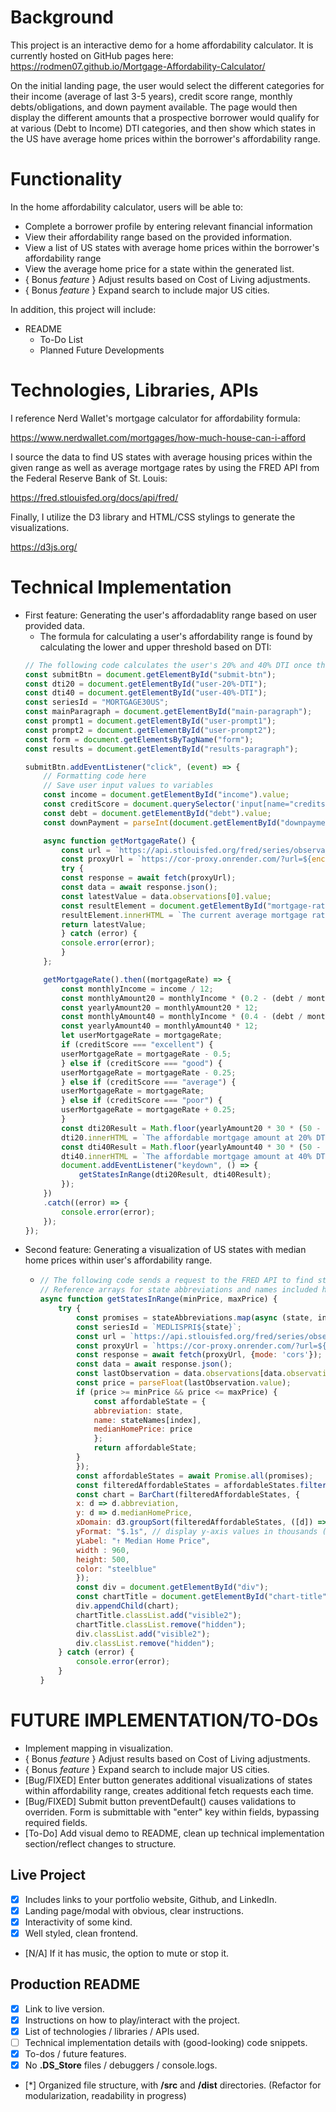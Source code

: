 Background 
==========

This project is an interactive demo for a home affordability calculator.
It is currently hosted on GitHub pages here: https://rodmen07.github.io/Mortgage-Affordability-Calculator/

On the initial landing page, the user would select the different categories for their income (average of last 3-5 years), credit score range, monthly debts/obligations, and down payment available. The page would then display the different amounts that a prospective borrower would qualify for at various (Debt to Income) DTI categories, and then show which states in the US have average home prices within the borrower's affordability range.

**Functionality**
========================

In the home affordability calculator, users will be able to:

-   Complete a borrower profile by entering relevant financial information
-   View their affordability range based on the provided information.
-   View a list of US states with average home prices within the borrower's affordability range
-   View the average home price for a state within the generated list.
-   { Bonus *feature* } Adjust results based on Cost of Living adjustments.
-   { Bonus *feature* } Expand search to include major US cities.

In addition, this project will include:

-   README
    -   To-Do List
    -   Planned Future Developments

**Technologies, Libraries, APIs**
=================================

I reference Nerd Wallet's mortgage calculator for affordability formula:

[](https://www.nerdwallet.com/mortgages/how-much-house-can-i-afford)<https://www.nerdwallet.com/mortgages/how-much-house-can-i-afford>

I source the data to find US states with average housing prices within the given range as well as average mortgage rates by using the FRED API from the Federal Reserve Bank of St. Louis:

[](https://fred.stlouisfed.org/docs/api/fred/)<https://fred.stlouisfed.org/docs/api/fred/>

Finally, I utilize the D3 library and HTML/CSS stylings to generate the visualizations.

[](https://d3js.org/)<https://d3js.org/>

**Technical Implementation**
==============
-   First feature: Generating the user's affordadablity range based on user provided data.
    -   The formula for calculating a user's affordability range is found by calculating the lower and upper threshold based on DTI:
    ```js
    // The following code calculates the user's 20% and 40% DTI once the user submits the form data.
    const submitBtn = document.getElementById("submit-btn");
    const dti20 = document.getElementById("user-20%-DTI");
    const dti40 = document.getElementById("user-40%-DTI");
    const seriesId = "MORTGAGE30US";
    const mainParagraph = document.getElementById("main-paragraph");
    const prompt1 = document.getElementById("user-prompt1");
    const prompt2 = document.getElementById("user-prompt2");
    const form = document.getElementsByTagName("form");
    const results = document.getElementById("results-paragraph");

    submitBtn.addEventListener("click", (event) => {
        // Formatting code here
        // Save user input values to variables
        const income = document.getElementById("income").value;
        const creditScore = document.querySelector('input[name="creditscore"]:checked').value;
        const debt = document.getElementById("debt").value;
        const downPayment = parseInt(document.getElementById("downpayment").value);

        async function getMortgageRate() {
            const url = `https://api.stlouisfed.org/fred/series/observations?series_id=${seriesId}&api_key=cc485c86412c9dee7cd0370084ce6c59&file_type=json`;
            const proxyUrl = `https://cor-proxy.onrender.com/?url=${encodeURIComponent(url)}`;
            try {
            const response = await fetch(proxyUrl);
            const data = await response.json();
            const latestValue = data.observations[0].value;
            const resultElement = document.getElementById("mortgage-rate");
            resultElement.innerHTML = `The current average mortgage rate is ${latestValue}%`;
            return latestValue;
            } catch (error) {
            console.error(error);
            }
        };

        getMortgageRate().then((mortgageRate) => {
            const monthlyIncome = income / 12;
            const monthlyAmount20 = monthlyIncome * (0.2 - (debt / monthlyIncome));
            const yearlyAmount20 = monthlyAmount20 * 12;
            const monthlyAmount40 = monthlyIncome * (0.4 - (debt / monthlyIncome));
            const yearlyAmount40 = monthlyAmount40 * 12;
            let userMortgageRate = mortgageRate;
            if (creditScore === "excellent") {
            userMortgageRate = mortgageRate - 0.5;
            } else if (creditScore === "good") {
            userMortgageRate = mortgageRate - 0.25;
            } else if (creditScore === "average") {
            userMortgageRate = mortgageRate;
            } else if (creditScore === "poor") {
            userMortgageRate = mortgageRate + 0.25;
            }
            const dti20Result = Math.floor(yearlyAmount20 * 30 * (50 - userMortgageRate) / 100) + downPayment;
            dti20.innerHTML = `The affordable mortgage amount at 20% DTI at rate of ${userMortgageRate}% is <br> $${dti20Result}.00`;
            const dti40Result = Math.floor(yearlyAmount40 * 30 * (50 - userMortgageRate) / 100) + downPayment;
            dti40.innerHTML = `The affordable mortgage amount at 40% DTI at rate of ${userMortgageRate}% is <br> $${dti40Result}.00`;
            document.addEventListener("keydown", () => {
                getStatesInRange(dti20Result, dti40Result);
            });
        })
        .catch((error) => {
            console.error(error);
        });
    });
    ```
-   Second feature: Generating a visualization of US states with median home prices within user's affordability range.
    -   ```js
        // The following code sends a request to the FRED API to find states with median home prices within the user's affordable mortgage range.
        // Reference arrays for state abbreviations and names included here.
        async function getStatesInRange(minPrice, maxPrice) {
            try {
                const promises = stateAbbreviations.map(async (state, index) => {
                const seriesId = `MEDLISPRI${state}`;
                const url = `https://api.stlouisfed.org/fred/series/observations?series_id=${seriesId}&api_key=cc485c86412c9dee7cd0370084ce6c59&file_type=json`;
                const proxyUrl = `https://cor-proxy.onrender.com/?url=${encodeURIComponent(url)}`;
                const response = await fetch(proxyUrl, {mode: 'cors'});
                const data = await response.json();
                const lastObservation = data.observations[data.observations.length - 1];
                const price = parseFloat(lastObservation.value);
                if (price >= minPrice && price <= maxPrice) {
                    const affordableState = {
                    abbreviation: state,
                    name: stateNames[index],
                    medianHomePrice: price
                    };
                    return affordableState;
                }
                });
                const affordableStates = await Promise.all(promises);
                const filteredAffordableStates = affordableStates.filter(affordableState => affordableState != undefined);
                const chart = BarChart(filteredAffordableStates, {
                x: d => d.abbreviation,
                y: d => d.medianHomePrice,
                xDomain: d3.groupSort(filteredAffordableStates, ([d]) => -d.medianHomePrice, d => d.abbreviation), // sort by descending medianHomePrice
                yFormat: "$.1s", // display y-axis values in thousands (e.g. 350000 as 350k)
                yLabel: "↑ Median Home Price",
                width : 960,
                height: 500,
                color: "steelblue"
                });
                const div = document.getElementById("div");
                const chartTitle = document.getElementById("chart-title");
                div.appendChild(chart);
                chartTitle.classList.add("visible2");
                chartTitle.classList.remove("hidden");
                div.classList.add("visible2");
                div.classList.remove("hidden");
            } catch (error) {
                console.error(error);
            }
        }
        ```


**FUTURE IMPLEMENTATION/TO-DOs**
=============
-   Implement mapping in visualization.
-   { Bonus *feature* } Adjust results based on Cost of Living adjustments.
-   { Bonus *feature* } Expand search to include major US cities.
-   [Bug/FIXED] Enter button generates additional visualizations of states within affordability range, creates additional fetch requests each time.
-   [Bug/FIXED] Submit button preventDefault() causes validations to overriden. Form is submittable with "enter" key within fields, bypassing required fields.
-   [To-Do] Add visual demo to README, clean up technical implementation section/reflect changes to structure.

**Live Project**
----------------

-   [X] Includes links to your portfolio website, Github, and LinkedIn.
-   [X] Landing page/modal with obvious, clear instructions.
-   [X] Interactivity of some kind.
-   [X] Well styled, clean frontend.
-   [N/A] If it has music, the option to mute or stop it.

**Production README**
---------------------

-   [X] Link to live version.
-   [X] Instructions on how to play/interact with the project.
-   [X] List of technologies / libraries / APIs used.
-   [ ] Technical implementation details with (good-looking) code snippets.
-   [X] To-dos / future features.
-   [X] No **.DS_Store** files / debuggers / console.logs.
-   [*] Organized file structure, with **/src** and **/dist** directories. (Refactor for modularization, readability in progress)
